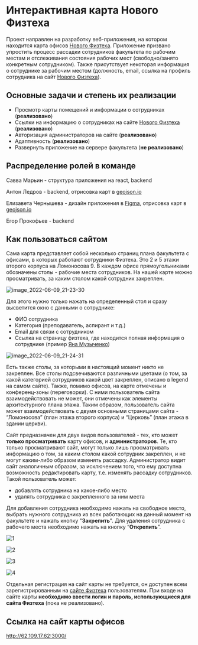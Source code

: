 # Интерактивная карта Нового Физтеха 

Проект направлен на разработку веб-приложения, на котором находится карта офисов [Нового Физтеха](https://physics.itmo.ru/ru). Приложение призвано упростить процесс рассадки сотрудников факультета по рабочим местам и отслеживания состояния рабочих мест (свободно/занято конкретным сотрудником). Также присутствует некоторая информация о сотруднике за рабочим местом (должность, email, ссылка на профиль сотрудника на сайт [Нового Физтеха](https://physics.itmo.ru/ru)).

## Основные задачи и степень их реализации
- Просмотр карты помещений и информации о сотрудниках (**реализовано**)
- Ссылки на информацию о сотрудниках на сайте [Нового Физтеха](https://physics.itmo.ru/ru) (**реализовано**)
- Авторизация администраторов на сайте (**реализовано**)
- Адаптивность (**реализовано**)
- Развернуть приложение на сервере факультета (**не реализовано**)

## Распределение ролей в команде
Савва Марьин - структура приложения на react, backend

Антон Ледров - backend, отрисовка карт в [geojson.io](http://geojson.io/#map=2/20.0/0.0)

Елизавета Чернышева - дизайн приложения в [Figma](https://www.figma.com/files/recent?fuid=1013871777027443973), отрисовка карт в  [geojson.io](http://geojson.io/#map=2/20.0/0.0)

Егор Прокофьев - backend

## Как пользоваться сайтом
Сама карта представляет собой несколько страниц плана факультета с офисами, в которых работают сотрудники Физтеха. Это 2 и 5 этажи второго корпуса на Ломоносова 9. В каждом офисе прямоугольниками обозначены столы - рабочие места сотрудников. На нашей карте можно просматривать, за каким столом какой сотрудник закреплен. 

![image_2022-06-09_21-23-30](https://user-images.githubusercontent.com/90752325/172917873-6a12ed8d-7a8f-422a-b341-374923c5af19.png)

Для этого нужно только нажать на определенный стол и сразу высветится окно с данными о сотруднике: 
- ФИО сотрудника
- Категория (преподаватель, аспирант и т.д.)
- Email для связи с сотрудником
- Ссылка на страницу физтеха, где находится полная информация о сотруднике (пример [Яна Музыченко](https://physics.itmo.ru/ru/personality/yana_muzychenko))

![image_2022-06-09_21-24-31](https://user-images.githubusercontent.com/90752325/172918091-fec2489c-58da-4e95-88b7-989d9a4953f2.png)


Есть также столы, за которыми в настоящий момент никто не закреплен. Все столы подсвечиваются различными цветами (о том, за какой категорией сотрудников какой цвет закреплен, описано в legend на самом сайте). Также, помимо офисов, на карте отмечены и конференц-зоны (переговорки). С ними пользователь сайта взаимодействовать не может, они отмечены как элементы архитектурного плана этажа. 
Таким образом, пользователь сайта может взаимодействовать с двумя основными страницами сайта - “Ломоносова” (план этажа второго корпуса) и “Церковь” (план этажа в здании церкви).

Сайт предназначен для двух видов пользователей - тех, кто может **только просматривать** карту офисов, и **администраторов**. 
Те, кто только просматривают сайт, могут только лишь просматривать информацию о том, за каким столом какой сотрудник закреплен, и не могут каким-либо образом изменять рассадку. 
Администратор видит сайт аналогичным образом, за исключением того, что ему доступна возможность редактировать карту, т.е. изменять рассадку сотрудников. Такой пользователь может:
- добавлять сотрудника на какое-либо место
- удалять сотрудника с закрепленного за ним места

Для добавления сотрудника необходимо нажать на свободное место, выбрать нужного сотрудника из всех работающих на данный момент на факультете и нажать кнопку "**Закрепить**". Для удаления сотрудника с рабочего места необходимо нажать на кнопку “**Открепить**”.

![1](https://user-images.githubusercontent.com/90752325/172918969-89eb0cf5-ccf6-4994-a1be-7bc012d80dc8.PNG)

![2](https://user-images.githubusercontent.com/90752325/172919046-c60753ab-9d48-4401-9863-266188ae377d.PNG)

![3](https://user-images.githubusercontent.com/90752325/172919095-1f2fc452-ec1f-49c9-b685-0bdb83783e5c.PNG)

![4](https://user-images.githubusercontent.com/90752325/172919144-ee844bb2-21ba-4dfa-8a0e-c221fafb4610.PNG)


Отдельная регистрация на сайт карты не требуется, он доступен всем зарегистрированным на [сайте Физтеха](https://physics.itmo.ru/ru) пользователям. При входе на сайте карты **необходимо ввести логин и пароль, использующиеся для сайта Физтеха** (пока не реализовано).


## Ссылка на сайт карты офисов
http://62.109.17.62:3000/
